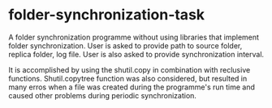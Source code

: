 # folder-synchronization-task

A folder synchronization programme without using libraries that implement folder synchronization.
User is asked to provide path to source folder, replica folder, log file. User is also asked to provide synchronization interval.

It is accomplished by using the shutil.copy in combination with reclusive functions. Shutil.copytree function was also considered, but resulted in many erros when a file was created during the programme's run time and caused other problems during periodic synchronization.
